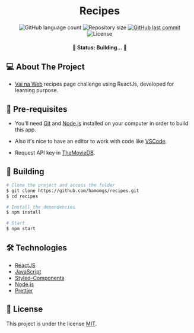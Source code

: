 <h1 align="center">Recipes</h1>

<p align="center">
  <img alt="GitHub language count" src="https://img.shields.io/github/languages/count/hamomgs/infoflix?color=%2304D361" />

  <img alt="Repository size" src="https://img.shields.io/github/repo-size/hamomgs/infoflix" />
  
  <a href="https://github.com/tgmarinho/README-ecoleta/commits/master">
    <img alt="GitHub last commit" src="https://img.shields.io/github/last-commit/hamomgs/infoflix" />
  </a>
    
   <img alt="License" src="https://img.shields.io/badge/license-MIT-brightgreen" />
</p>

<h4 align="center">🚧 Status: Building... 🚧</h4>

## 💻 About The Project
- [Vai na Web](https://vainaweb.com.br) recipes page challenge using ReactJs, developed for learning purpose.

<!-- ### Mobile

<img src="#" alt="mobile version" width="300px" /> 

### Web

<img src="" alt="web version" width="800px" /> -->

## 🚀 Pre-requisites

- You'll need [Git](https://git-scm.com) and [Node.js](https://nodejs.org) installed on your computer in order to build this app. 

- Also it's nice to have an editor to work with code like [VSCode](https://code.visualstudio.com/).

- Request API key in [TheMovieDB](https://developers.themoviedb.org/3/getting-started/introduction).

## 🎲 Building

```bash
# Clone the project and access the folder
$ git clone https://github.com/hamomgs/recipes.git
$ cd recipes

# Install the dependencies
$ npm install

# Start
$ npm start
```

## 🛠 Technologies

- [ReactJS](https://pt-br.reactjs.org/)
- [JavaScript](https://devdocs.io/javascript/)
- [Styled-Components](https://styled-components.com)
- [Node.js](https://nodejs.org/en/)
- [Prettier](https://prettier.io/)

## 📝 License

This project is under the license [MIT](https://github.com/hamomgs/infoflix/blob/main/LICENCE).

